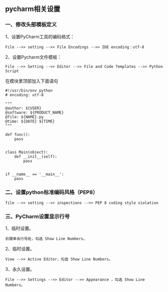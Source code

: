 ## pycharm相关设置

### 一、修改头部模板定义

1、设置PyCharm工具的编码格式：
```
File -->> setting -->> File Encodings -->> IDE encoding：utf-8 
```

2、设置Pycharm文件模板：
```
File -->> Setting -->> Editor -->> File and Code Templates -->> Python Script
```

在模块里顶部加入下面语句

    #!/usr/bin/env python
    # encoding: utf-8

    """
    @author: ${USER}
    @software: ${PRODUCT_NAME}
    @file: ${NAME}.py
    @time: ${DATE} ${TIME}
    """

    def func():
        pass


    class Main(object):
        def __init__(self):
            pass


    if __name__ == '__main__':
        pass



### 二、设置python标准编码风格（PEP8）
```
file -->> setting -->> inspections -->> PEP 8 coding style violation
```



### 三、PyCharm设置显示行号

1、临时设置。
```
右键单击行号处，勾选 Show Line Numbers。
```

2、临时设置。
```
View -->> Active Editor，勾选 Show Line Numbers。
```

3、永久设置。
```
File -->> Settings -->> Editor -->> Appearance ，勾选 Show Line Numbers。
```
